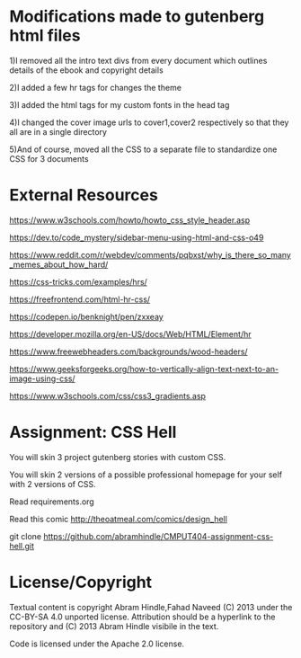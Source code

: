 Modifications made to gutenberg html files
==========================================
1)I removed all the intro text divs from every document which outlines details of the ebook and copyright details

2)I added a few hr tags for changes the theme

3)I added the html tags for my custom fonts in the head tag

4)I changed the cover image urls to cover1,cover2 respectively so that they all are in a single directory

5)And of course, moved all the CSS to a separate file to standardize one CSS for 3 documents



External Resources
====================
https://www.w3schools.com/howto/howto_css_style_header.asp

https://dev.to/code_mystery/sidebar-menu-using-html-and-css-o49

https://www.reddit.com/r/webdev/comments/pqbxst/why_is_there_so_many_memes_about_how_hard/

https://css-tricks.com/examples/hrs/

https://freefrontend.com/html-hr-css/

https://codepen.io/benknight/pen/zxxeay

https://developer.mozilla.org/en-US/docs/Web/HTML/Element/hr

https://www.freewebheaders.com/backgrounds/wood-headers/

https://www.geeksforgeeks.org/how-to-vertically-align-text-next-to-an-image-using-css/

https://www.w3schools.com/css/css3_gradients.asp



Assignment: CSS Hell
====================

You will skin 3 project gutenberg stories with custom CSS.

You will skin 2 versions of a possible professional homepage for your
self with 2 versions of CSS.

Read requirements.org

Read this comic http://theoatmeal.com/comics/design_hell

git clone https://github.com/abramhindle/CMPUT404-assignment-css-hell.git

License/Copyright
=================

Textual content is copyright Abram Hindle,Fahad Naveed (C) 2013 under the CC-BY-SA
4.0 unported license. Attribution should be a hyperlink to the
repository and (C) 2013 Abram Hindle visibile in the text.

Code is licensed under the Apache 2.0 license.


